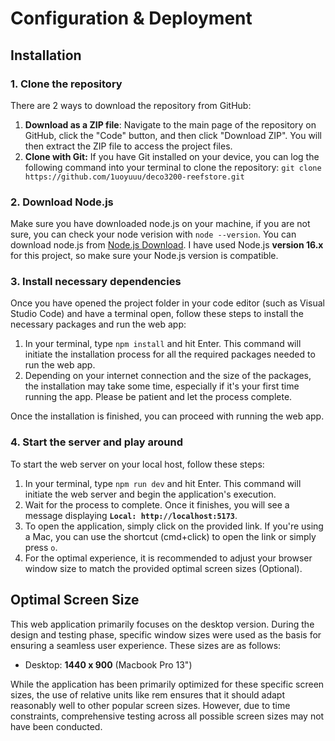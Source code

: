 # Configuration & Deployment

## Installation

### 1. Clone the repository

There are 2 ways to download the repository from GitHub:

1. **Download as a ZIP file**: Navigate to the main page of the repository on GitHub, click the "Code" button, and then click "Download ZIP". You will then extract the ZIP file to access the project files.
2. **Clone with Git:** If you have Git installed on your device, you can log the following command into your terminal to clone the repository:
   `git clone https://github.com/1uoyuuu/deco3200-reefstore.git`

### 2. Download Node.js

Make sure you have downloaded node.js on your machine, if you are not sure, you can check your node verision with `node --version`. You can download node.js from [Node.js Download](https://nodejs.org/en/download). I have used Node.js **version 16.x** for this project, so make sure your Node.js version is compatible.

### 3. Install necessary dependencies

Once you have opened the project folder in your code editor (such as Visual Studio Code) and have a terminal open, follow these steps to install the necessary packages and run the web app:

1. In your terminal, type `npm install` and hit Enter. This command will initiate the installation process for all the required packages needed to run the web app.
2. Depending on your internet connection and the size of the packages, the installation may take some time, especially if it's your first time running the app. Please be patient and let the process complete.

Once the installation is finished, you can proceed with running the web app.

### 4. Start the server and play around

To start the web server on your local host, follow these steps:

1. In your terminal, type `npm run dev` and hit Enter. This command will initiate the web server and begin the application's execution.
2. Wait for the process to complete. Once it finishes, you will see a message displaying **`Local: http://localhost:5173`**.
3. To open the application, simply click on the provided link. If you're using a Mac, you can use the shortcut (cmd+click) to open the link or simply press `o`.
4. For the optimal experience, it is recommended to adjust your browser window size to match the provided optimal screen sizes (Optional).

## Optimal Screen Size

This web application primarily focuses on the desktop version. During the design and testing phase, specific window sizes were used as the basis for ensuring a seamless user experience. These sizes are as follows:

- Desktop: **1440 x 900** (Macbook Pro 13")

While the application has been primarily optimized for these specific screen sizes, the use of relative units like rem ensures that it should adapt reasonably well to other popular screen sizes. However, due to time constraints, comprehensive testing across all possible screen sizes may not have been conducted.
